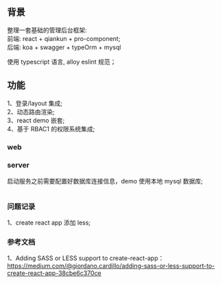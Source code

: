 ## 背景

整理一套基础的管理后台框架:  
前端: react + qiankun + pro-component;  
后端: koa + swagger + typeOrm + mysql

使用 typescript 语言, alloy eslint 规范；

## 功能

1、登录/layout 集成;  
2、动态路由渲染;  
3、react demo 嵌套;  
4、基于 RBAC1 的权限系统集成;

### web

### server

启动服务之前需要配置好数据库连接信息，demo 使用本地 mysql 数据库;

```

```

### 问题记录

1、create react app 添加 less;

### 参考文档

1、Adding SASS or LESS support to create-react-app： https://medium.com/@giordano.cardillo/adding-sass-or-less-support-to-create-react-app-38cbe6c370ce

